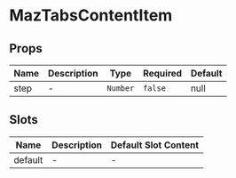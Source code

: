 # MazTabsContentItem

## Props

<!-- @vuese:MazTabsContentItem:props:start -->

| Name | Description | Type     | Required | Default |
| ---- | ----------- | -------- | -------- | ------- |
| step | -           | `Number` | `false`  | null    |

<!-- @vuese:MazTabsContentItem:props:end -->

## Slots

<!-- @vuese:MazTabsContentItem:slots:start -->

| Name    | Description | Default Slot Content |
| ------- | ----------- | -------------------- |
| default | -           | -                    |

<!-- @vuese:MazTabsContentItem:slots:end -->
